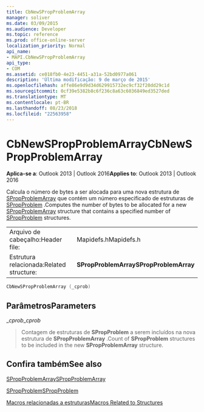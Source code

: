 ```yaml
---
title: CbNewSPropProblemArray
manager: soliver
ms.date: 03/09/2015
ms.audience: Developer
ms.topic: reference
ms.prod: office-online-server
localization_priority: Normal
api_name:
- MAPI.CbNewSPropProblemArray
api_type:
- COM
ms.assetid: ce018fb0-4e23-4451-a31a-52bd0977a061
description: 'Última modificação: 9 de março de 2015'
ms.openlocfilehash: affe86e9d9d34d629915732ec9cf32f20dd29c1d
ms.sourcegitcommit: 0cf39e5382b8c6f236c8a63c6036849ed3527ded
ms.translationtype: MT
ms.contentlocale: pt-BR
ms.lasthandoff: 08/23/2018
ms.locfileid: "22563958"
---
```

# <a name="cbnewspropproblemarray"></a><span data-ttu-id="ad658-103">CbNewSPropProblemArray</span><span class="sxs-lookup"><span data-stu-id="ad658-103">CbNewSPropProblemArray</span></span>

  
  
<span data-ttu-id="ad658-104">**Aplica-se a**: Outlook 2013 | Outlook 2016</span><span class="sxs-lookup"><span data-stu-id="ad658-104">**Applies to**: Outlook 2013 | Outlook 2016</span></span> 
  
<span data-ttu-id="ad658-105">Calcula o número de bytes a ser alocada para uma nova estrutura de [SPropProblemArray](spropproblemarray.md) que contém um número especificado de estruturas de [SPropProblem](spropproblem.md) .</span><span class="sxs-lookup"><span data-stu-id="ad658-105">Computes the number of bytes to be allocated for a new [SPropProblemArray](spropproblemarray.md) structure that contains a specified number of [SPropProblem](spropproblem.md) structures.</span></span> 
  
|||
|:-----|:-----|
|<span data-ttu-id="ad658-106">Arquivo de cabeçalho:</span><span class="sxs-lookup"><span data-stu-id="ad658-106">Header file:</span></span>  <br/> |<span data-ttu-id="ad658-107">Mapidefs.h</span><span class="sxs-lookup"><span data-stu-id="ad658-107">Mapidefs.h</span></span>  <br/> |
|<span data-ttu-id="ad658-108">Estrutura relacionada:</span><span class="sxs-lookup"><span data-stu-id="ad658-108">Related structure:</span></span>  <br/> |<span data-ttu-id="ad658-109">**SPropProblemArray**</span><span class="sxs-lookup"><span data-stu-id="ad658-109">**SPropProblemArray**</span></span> <br/> |
   
```cpp
CbNewSPropProblemArray (_cprob)
```

## <a name="parameters"></a><span data-ttu-id="ad658-110">Parâmetros</span><span class="sxs-lookup"><span data-stu-id="ad658-110">Parameters</span></span>

 <span data-ttu-id="ad658-111">__cprob_</span><span class="sxs-lookup"><span data-stu-id="ad658-111">__cprob_</span></span>
  
> <span data-ttu-id="ad658-112">Contagem de estruturas de **SPropProblem** a serem incluídos na nova estrutura de **SPropProblemArray** .</span><span class="sxs-lookup"><span data-stu-id="ad658-112">Count of **SPropProblem** structures to be included in the new **SPropProblemArray** structure.</span></span> 
    
## <a name="see-also"></a><span data-ttu-id="ad658-113">Confira também</span><span class="sxs-lookup"><span data-stu-id="ad658-113">See also</span></span>



[<span data-ttu-id="ad658-114">SPropProblemArray</span><span class="sxs-lookup"><span data-stu-id="ad658-114">SPropProblemArray</span></span>](spropproblemarray.md)
  
[<span data-ttu-id="ad658-115">SPropProblem</span><span class="sxs-lookup"><span data-stu-id="ad658-115">SPropProblem</span></span>](spropproblem.md)


[<span data-ttu-id="ad658-116">Macros relacionadas a estruturas</span><span class="sxs-lookup"><span data-stu-id="ad658-116">Macros Related to Structures</span></span>](macros-related-to-structures.md)

